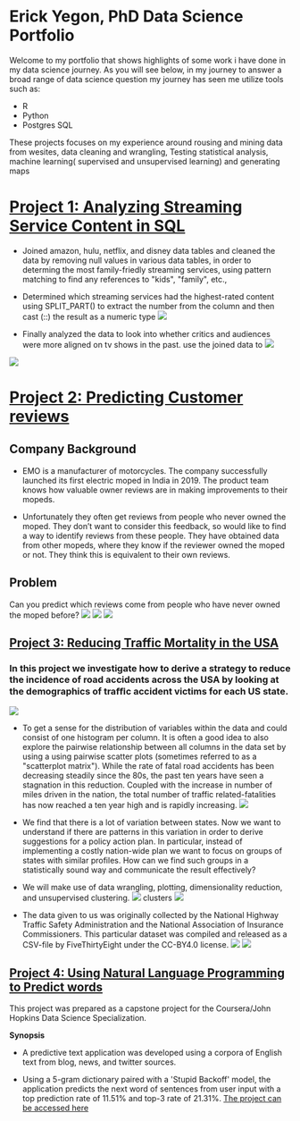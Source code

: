 # Erick Yegon, PhD  Data Science Portfolio

Welcome to my portfolio that shows highlights of some work i have done in my data science journey. As you will see below, in my journey to answer a broad range of data science question my journey has seen me  utilize tools such as:
- R 
- Python
- Postgres SQL


These  projects focuses on my experience around rousing and mining data from wesites, data cleaning and wrangling, Testing statistical analysis, machine learning( supervised and unsupervised  learning) and generating maps

# [Project 1: Analyzing Streaming Service Content in SQL](https://app.datacamp.com/workspace/w/6346db3a-a2e9-4b31-9287-45c438911e7a)
* Joined amazon, hulu, netflix, and disney data tables and cleaned the data by removing null values in various data tables, in order to determing the most family-friedly streaming services, using pattern matching to find any references to "kids", "family", etc.,
* Determined which streaming services had the highest-rated content using SPLIT_PART() to extract the number from the column and then cast (::) the result as a numeric type
![](https://github.com/keyegon/Data-Science-Portfolio/blob/main/images/Family%20Oriented.png)

* Finally analyzed the data to  look into whether critics and audiences were more aligned on tv shows in the past. use the joined data to 
![](https://github.com/keyegon/Data-Science-Portfolio/blob/main/images/average%20over%20time%202.png)

![](https://github.com/keyegon/Data-Science-Portfolio/blob/main/images/Average%20Difference%20over%20time.png)
# [Project 2: Predicting Customer reviews](https://app.datacamp.com/workspace/w/314d154e-22ea-4efb-b758-efa019946b2d)
## Company Background
* EMO is a manufacturer of motorcycles. The company successfully launched its first electric moped in India in 2019. The product team knows how valuable owner reviews are in making improvements to their mopeds.

* Unfortunately they often get reviews from people who never owned the moped. They don’t want to consider this feedback, so would like to find a way to identify reviews from these people. They have obtained data from other mopeds, where they know if the reviewer owned the moped or not. They think this is equivalent to their own reviews.

## Problem 
Can you predict which reviews come from people who have never owned the moped before?
![](https://github.com/keyegon/Data-Science-Portfolio/blob/main/images/Percent%20Ownership.png)
![](https://github.com/keyegon/Data-Science-Portfolio/blob/main/images/ratings.png)
![](https://github.com/keyegon/Data-Science-Portfolio/blob/main/images/confusion%20Matrix.png)

## [Project 3: Reducing Traffic Mortality in the USA](https://app.datacamp.com/workspace/w/def90728-19ec-4a6f-b8e3-a471e2ca07b5)

### In this project we investigate how to derive a strategy to reduce the incidence of road accidents across the USA by looking at the demographics of traﬃc accident victims for each US state. 
![](https://github.com/keyegon/Data-Science-Portfolio/blob/main/images/car-accident.jpg)

- To get a sense for the distribution of variables within the data and could consist of one histogram per column. It is often a good idea to also explore the pairwise relationship between all columns in the data set by using a using pairwise scatter plots (sometimes referred to as a "scatterplot matrix").
While the rate of fatal road accidents has been decreasing steadily since the 80s, the past ten years have seen a stagnation in this reduction. Coupled with the increase in number of miles driven in the nation, the total number of traffic related-fatalities has now reached a ten year high and is rapidly increasing.
![](https://github.com/keyegon/Data-Science-Portfolio/blob/main/images/scatter%20viz.png)
* We find that there is a lot of variation between states. Now we want to understand if there are patterns in this variation in order to derive suggestions for a policy action plan. In particular, instead of implementing a costly nation-wide plan we want to focus on groups of states with similar profiles. How can we find such groups in a statistically sound way and communicate the result effectively?

- We will make use of data wrangling, plotting, dimensionality reduction, and unsupervised clustering.
![](https://github.com/keyegon/Data-Science-Portfolio/blob/main/images/Kmeans.png)
clusters
![](https://github.com/keyegon/Data-Science-Portfolio/blob/main/images/clusters.png)

* The data given to us was originally collected by the National Highway Traffic Safety Administration and the National Association of Insurance Commissioners. This particular dataset was compiled and released as a CSV-file by FiveThirtyEight under the CC-BY4.0 license.
![](https://github.com/keyegon/Data-Science-Portfolio/blob/main/images/scatter.png)
![](https://github.com/keyegon/Data-Science-Portfolio/blob/main/images/violin%20plot.png)

## [Project 4: Using Natural Language Programming to Predict words](https://ri45rz-erick-yegon.shinyapps.io/Capstone)
This project was prepared as a capstone project for the Coursera/John Hopkins Data Science Specialization.

**Synopsis**
* A predictive text application was developed using a corpora of English text from blog, news, and twitter sources.

* Using a 5-gram dictionary paired with a 'Stupid Backoff' model, the application predicts the next word of sentences from user input with a top prediction rate of 11.51% and top-3 rate of 21.31%.
[The project can be accessed here](https://ri45rz-erick-yegon.shinyapps.io/Capstone)



